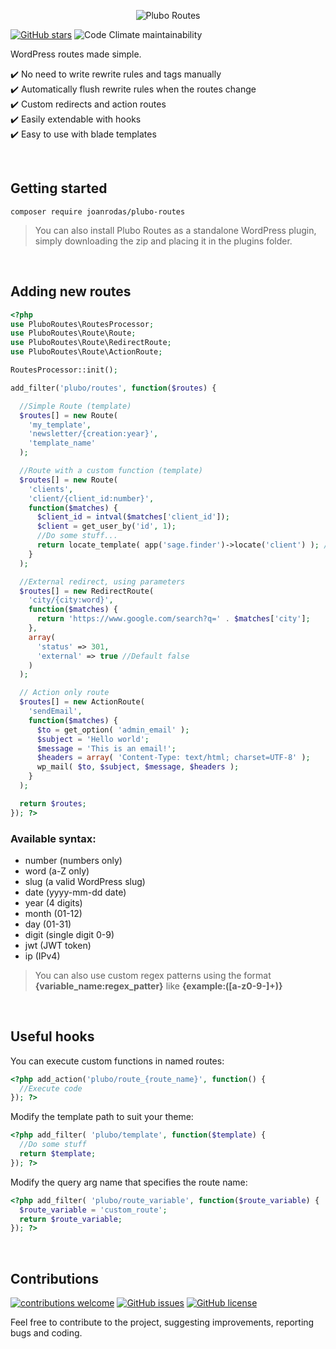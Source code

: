 <p align="center">
  <img src='https://github.com/joanrodas/plubo-docs/blob/main/src/.vuepress/public/images/plubo-routes-banner.png?raw=true' alt='Plubo Routes' />
</p>

[![GitHub stars](https://img.shields.io/github/stars/joanrodas/plubo-routes?style=for-the-badge)](https://github.com/joanrodas/plubo-routes/stargazers)
![Code Climate maintainability](https://img.shields.io/codeclimate/maintainability-percentage/joanrodas/plubo-routes?style=for-the-badge)

WordPress routes made simple.


✔️  No need to write rewrite rules and tags manually\
✔️  Automatically flush rewrite rules when the routes change\
✔️  Custom redirects and action routes\
✔️  Easily extendable with hooks\
✔️  Easy to use with blade templates


<br/>

## Getting started

`composer require joanrodas/plubo-routes`

> You can also install Plubo Routes as a standalone WordPress plugin, simply downloading the zip and placing it in the plugins folder.

<br/>

## Adding new routes

```php
<?php
use PluboRoutes\RoutesProcessor;
use PluboRoutes\Route\Route;
use PluboRoutes\Route\RedirectRoute;
use PluboRoutes\Route\ActionRoute;

RoutesProcessor::init();

add_filter('plubo/routes', function($routes) {

  //Simple Route (template)
  $routes[] = new Route(
    'my_template',
    'newsletter/{creation:year}',
    'template_name'
  );

  //Route with a custom function (template)
  $routes[] = new Route(
    'clients',
    'client/{client_id:number}',
    function($matches) {
      $client_id = intval($matches['client_id']);
      $client = get_user_by('id', 1);
      //Do some stuff...
      return locate_template( app('sage.finder')->locate('client') ); //SAGE 10 example
    }
  );

  //External redirect, using parameters
  $routes[] = new RedirectRoute(
    'city/{city:word}',
    function($matches) {
      return 'https://www.google.com/search?q=' . $matches['city'];
    },
    array(
      'status' => 301,
      'external' => true //Default false
    )
  );

  // Action only route
  $routes[] = new ActionRoute(
    'sendEmail',
    function($matches) {
      $to = get_option( 'admin_email' );
      $subject = 'Hello world';
      $message = 'This is an email!';
      $headers = array( 'Content-Type: text/html; charset=UTF-8' );
      wp_mail( $to, $subject, $message, $headers );
    }
  );

  return $routes;
}); ?>
```

### Available syntax:
* number (numbers only)
* word (a-Z only)
* slug (a valid WordPress slug)
* date (yyyy-mm-dd date)
* year (4 digits)
* month (01-12)
* day (01-31)
* digit (single digit 0-9)
* jwt (JWT token)
* ip (IPv4)

> You can also use custom regex patterns using the format **{variable_name:regex_patter}** like **{example:([a-z0-9-]+)}**

<br/>

## Useful hooks

You can execute custom functions in named routes:

```php
<?php add_action('plubo/route_{route_name}', function() {
  //Execute code
}); ?>
```

Modify the template path to suit your theme:

```php
<?php add_filter( 'plubo/template', function($template) {
  //Do some stuff
  return $template;
}); ?>
```

Modify the query arg name that specifies the route name:

```php
<?php add_filter( 'plubo/route_variable', function($route_variable) {
  $route_variable = 'custom_route';
  return $route_variable;
}); ?>
```

<br>

## Contributions
[![contributions welcome](https://img.shields.io/badge/contributions-welcome-brightgreen.svg?style=for-the-badge)](https://github.com/joanrodas/plubo-routes/issues)
[![GitHub issues](https://img.shields.io/github/issues/joanrodas/plubo-routes?style=for-the-badge)](https://github.com/joanrodas/plubo-routes/issues)
[![GitHub license](https://img.shields.io/github/license/joanrodas/plubo-routes?style=for-the-badge)](https://github.com/joanrodas/plubo-routes/blob/main/LICENSE)


Feel free to contribute to the project, suggesting improvements, reporting bugs and coding.
